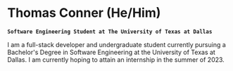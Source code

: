 # Thomas Conner (He/Him)

**`Software Engineering Student at The University of Texas at Dallas`**

I am a full-stack developer and undergraduate student currently pursuing a Bachelor's Degree in Software Engineering 
at the University of Texas at Dallas. I am currently hoping to attain an internship in the summer of 2023.


<!--
**ThomasDanger/ThomasDanger** is a ✨ _special_ ✨ repository because its `README.md` (this file) appears on your GitHub profile.

Here are some ideas to get you started:

- 🔭 I’m currently working on ...
- 🌱 I’m currently learning ...
- 👯 I’m looking to collaborate on ...
- 🤔 I’m looking for help with ...
- 💬 Ask me about ...
- 📫 How to reach me: ...
- 😄 Pronouns: ...
- ⚡ Fun fact: ...
-->
